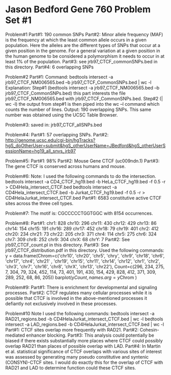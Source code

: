 Jason Bedford Gene 760 Problem Set #1
===

Problem#1
Part#1: 190 common SNPs
Part#2: Minor allele frequency (MAF) is the frequency at which the least common allele occurs in a given population. Here the alleles are the different types of SNPs that occur at a given position in the genome. For a general variation at a given position in the human genome to be considered a polymorphism it needs to occur in at least 1% of the population. 
Part#3: see jrb97_CTCF_commonSNPs.bed in this directory. 
Part#4: 6 overlapping SNPs

Problem#2
Part#1:
Command: bedtools intersect -a jrb97_CTCF_NM006565.bed –b jrb97_CTCF_CommonSNPs.bed | wc -l
Explanation: Step#1 (bedtools intersect -a jrb97_CTCF_NM006565.bed –b jrb97_CTCF_CommonSNPs.bed) this part interests the file jrb97_CTCF_NM006565.bed with jrb97_CTCF_CommonSNPs.bed. Step#2 (| wc -l) the output from step#1 is then piped into the wc –l command which counts the number of lines. 
Output: 190 overlapping SNPs. This same number was obtained using the UCSC Table Browser. 

Problem#3: saved in: jrb97_CTCF_allSNPs.bed

Problem#4: 
Part#1: 57 overlapping SNPs.
Part#2: http://genome.ucsc.edu/cgi-bin/hgTracks?hgS_doOtherUser=submit&hgS_otherUserName=JBedford&hgS_otherUserSessionName=hg19_all_snvs_jrb97

Problem#5:
Part#1: 98%
Part#2: Mouse Gene CTCF (uc009ndn.1)
Part#3: The gene CTCF is conserved across humans and mouse. 

Problem#6:
Note: I used the following commands to do the intersection.
bedtools intersect -a CD4_CTCF_hg19.bed -b HeLa_CTCF_hg19.bed -f 0.5 -r > CD4Hela_intersect_CTCF.bed
bedtools intersect -a CD4Hela_intersect_CTCF.bed -b Jurkat_CTCF_hg19.bed -f 0.5 -r > CD4HelaJurkat_intersect_CTCF.bed
Part#1: 6583 constitutive active CTCF sites across the three cell types. 

Problem#7: The motif is: CGCCCCCTGGTGGC with 8154 occurrences. 

Problem#8: 
Part#1:
chr1: 828
chr10: 296
chr11: 430
chr12: 429
chr13: 86
chr14: 154
chr15: 191
chr16: 289
chr17: 452
chr18: 79
chr19: 401
chr2: 412
chr20: 234
chr21: 73
chr22: 205
chr3: 371
chr4: 114
chr5: 275
chr6: 324
chr7: 309
chr8: 252
chr9: 304
chrX: 68
chrY: 7
Part#2: See jrb97_CTCF_count.pl in this directory.
Part#3: See jrb97_CTCF_distribution.pdf in this directory.
Used the following commands:
y = data.frame(Chrom=c('chr10', 'chr20', 'chr5', 'chry', 'chr9', 'chr18', 'chr6', 'chr17', 'chr4', 'chr21' , 'chr19', 'chr15', 'chr11', 'chr14', 'chr12', 'chr1', 'chr2', 'chr3', 'chr7', 'chr16', 'chr8', 'chrX', 'chr13', 'chr22'), Count=c(296, 234, 275, 7, 304, 79, 324, 452, 114, 73, 401, 191, 430, 154, 429, 828, 412, 371, 309, 289, 252, 68, 86, 205))
barplot(y$Count, names.arg=y$Chrom )

Problem#9:
Part#1: There is enrichment for developmental and signaling processes.
Part#2: CTCF regulates many cellular processes while it is possible that CTCF is involved in the above-mentioned processes it defiantly not exclusively involved in these processes. 

Problem#10
Note I used the following commands:
bedtools intersect -a RAD21_regions.bed -b CD4HelaJurkat_intersect_CTCF.bed | wc -l
bedtools intersect -a LAD_regions.bed -b CD4HelaJurkat_intersect_CTCF.bed | wc -l  
Part#1: CTCF sites overlap more frequently with RAD21.
Part#2: Cohesin-mediated enhancer blocking.
Part#3: This analysis could potentially be biased if there exists substantially more places where CTCF could possibly overlap RAD21 than places of possible overlap with LAD. 
Part#4: In Martin et al. statistical significance of CTCF overlaps with various sites of interest was assessed by generating many pseudo constitutive and syntenic (CONSYN)-CTCF sites. I would do exactly this for the overlap of CTCF with RAD21 and LAD to determine function could these CTCF sites. 
